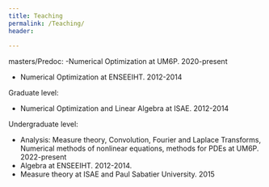 ```yaml
---
title: Teaching
permalink: /Teaching/
header:
 
---
```



masters/Predoc:
-Numerical Optimization at UM6P. 2020-present

- Numerical Optimization at ENSEEIHT. 2012-2014

Graduate level:

- Numerical Optimization and Linear Algebra at ISAE. 2012-2014

Undergraduate level:
- Analysis: Measure theory, Convolution, Fourier and Laplace Transforms, Numerical methods of nonlinear equations, methods  for PDEs at UM6P. 2022-present
- Algebra at ENSEEIHT. 2012-2014.
- Measure theory at ISAE and Paul Sabatier University. 2015


